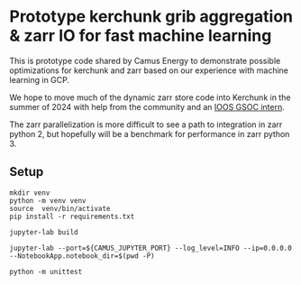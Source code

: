 # Prototype kerchunk grib aggregation & zarr IO for fast machine learning

This is prototype code shared by Camus Energy to demonstrate possible optimizations for kerchunk and zarr based on
our experience with machine learning in GCP.

We hope to move much of the dynamic zarr store code into Kerchunk in the summer of 2024 with help from the community
and an [IOOS GSOC intern](https://github.com/ioos/gsoc/issues/42).

The zarr parallelization is more difficult to see a path to integration in zarr python 2, but hopefully will be a
benchmark for performance in zarr python 3.

## Setup

```console
mkdir venv
python -m venv venv
source  venv/bin/activate
pip install -r requirements.txt

jupyter-lab build

jupyter-lab --port=${CAMUS_JUPYTER_PORT} --log_level=INFO --ip=0.0.0.0 --NotebookApp.notebook_dir=$(pwd -P)

python -m unittest
```





